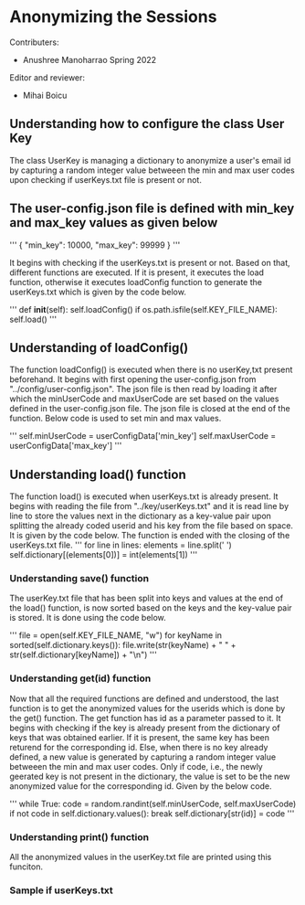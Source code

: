 # Anonymizing the Sessions

Contributers:
- Anushree Manoharrao Spring 2022

Editor and reviewer:
- Mihai Boicu

## Understanding how to configure the class User Key

The class UserKey is managing a dictionary to anonymize a user's email id by capturing a random integer value betweeen the min and max user codes upon checking if userKeys.txt file is present or not.

## The user-config.json file is defined with min_key and max_key values as given below

'''
{
    "min_key": 10000,
    "max_key": 99999
}
'''

It begins with checking if the userKeys.txt is present or not. Based on that, different functions are executed. If it is present, it executes the load function, otherwise it executes loadConfig function to generate the userKeys.txt which is given by the code below.

'''
def __init__(self):
        self.loadConfig()
        if os.path.isfile(self.KEY_FILE_NAME):
            self.load()
'''

## Understanding of loadConfig()

The function loadConfig() is executed when there is no userKey,txt present beforehand. It begins with first opening the user-config.json from  "../config/user-config.json". The json file is then read by loading it after which the minUserCode and maxUserCode are set based on the values defined in the user-config.json file. The json file is closed at the end of the function. Below code is used to set min and max values.

'''
self.minUserCode = userConfigData['min_key']
self.maxUserCode = userConfigData['max_key']
'''
## Understanding load() function

The function load() is executed when userKeys.txt is already present. It begins with reading the file from  "../key/userKeys.txt" and it is read line by line to  store the values next in the dictionary as a key-value pair upon splitting the already coded userid and his key from the file based on space. It is given by the code below.
The function is ended with the closing of the userKeys.txt file.
'''
 for line in lines:
            elements = line.split(' ')
            self.dictionary[(elements[0])] = int(elements[1])
'''

### Understanding save() function

The userKey.txt file that has been split into keys and values at the end of the load() function, is now sorted based on the keys and the key-value pair is stored.
It is done using the code below.

'''
  file = open(self.KEY_FILE_NAME, "w")
        for keyName in sorted(self.dictionary.keys()):
            file.write(str(keyName) + " " + str(self.dictionary[keyName]) + "\n")
'''

### Understanding get(id) function
Now that all the required functions are defined and understood, the last function is to get the anonymized values for the userids which is done by the get() function. 
The get function has id as a parameter passed to it. It begins with checking if the key is already present from the dictionary of keys that was obtained earlier. If it is present, the same key has been returend for the corresponding id. Else, when there is no key already defined, a new value is generated by capturing a random integer value betweeen the min and max user codes. Only if code, i.e., the newly geerated key is not present in the dictionary, the value is set to be the new anonymized value for the corresponding id. Given by the below code.

'''
 while True:
            code = random.randint(self.minUserCode, self.maxUserCode)
            if not code in self.dictionary.values():
                break
        self.dictionary[str(id)] = code
'''

### Understanding print() function
All the anonymized values in the userKey.txt file are printed using this funciton.

### Sample if userKeys.txt

